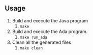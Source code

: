 
## Usage
1. Build and execute the Java program
   1. `make`
2. Build and execute the Ada program.
   1. `make run_ada`
3. Clean all the generated files
   1. `make clean`